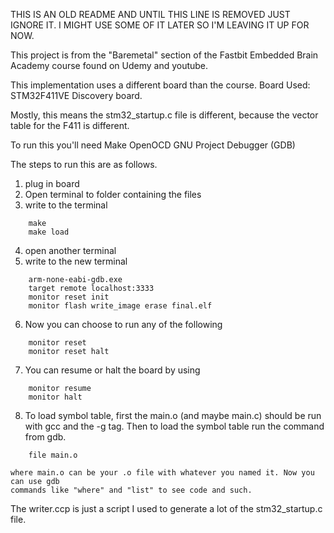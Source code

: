 THIS IS AN OLD README AND UNTIL THIS LINE IS REMOVED JUST IGNORE IT.
I MIGHT USE SOME OF IT LATER SO I'M LEAVING IT UP FOR NOW.

This project is from the "Baremetal" section of the Fastbit Embedded Brain 
Academy course found on Udemy and youtube.

This implementation uses a different board than the course.
Board Used: STM32F411VE Discovery board.

Mostly, this means the stm32_startup.c file is different, because the vector 
table for the F411 is different.

To run this you'll need
Make
OpenOCD
GNU Project Debugger (GDB)

The steps to run this are as follows. 
1. plug in board
2. Open terminal to folder containing the files
3. write to the terminal
```
    make
    make load
```    
4. open another terminal
5. write to the new terminal
```
    arm-none-eabi-gdb.exe
    target remote localhost:3333
    monitor reset init
    monitor flash write_image erase final.elf
```
6. Now you can choose to run any of the following
```
    monitor reset
    monitor reset halt
```
7. You can resume or halt the board by using
```
    monitor resume
    monitor halt
```
8. To load symbol table, first the main.o (and maybe main.c) should be run with gcc
	and the -g tag. Then to load the symbol table run the command from gdb.
```
	file main.o
```
	where main.o can be your .o file with whatever you named it. Now you can use gdb 
	commands like "where" and "list" to see code and such.
	
The writer.ccp is just a script I used to generate a lot of the stm32_startup.c
file.
